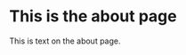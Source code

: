 <!--
.. title: About
.. hidetitle: True
.. slug: about
.. date: 2019-03-14 15:00:00 UTC-05:00
.. tags: 
.. category: 
.. link: 
.. description: About the ChiPy Coding Workshops
.. type: text
-->
# This is the about page

This is text on the about page.
